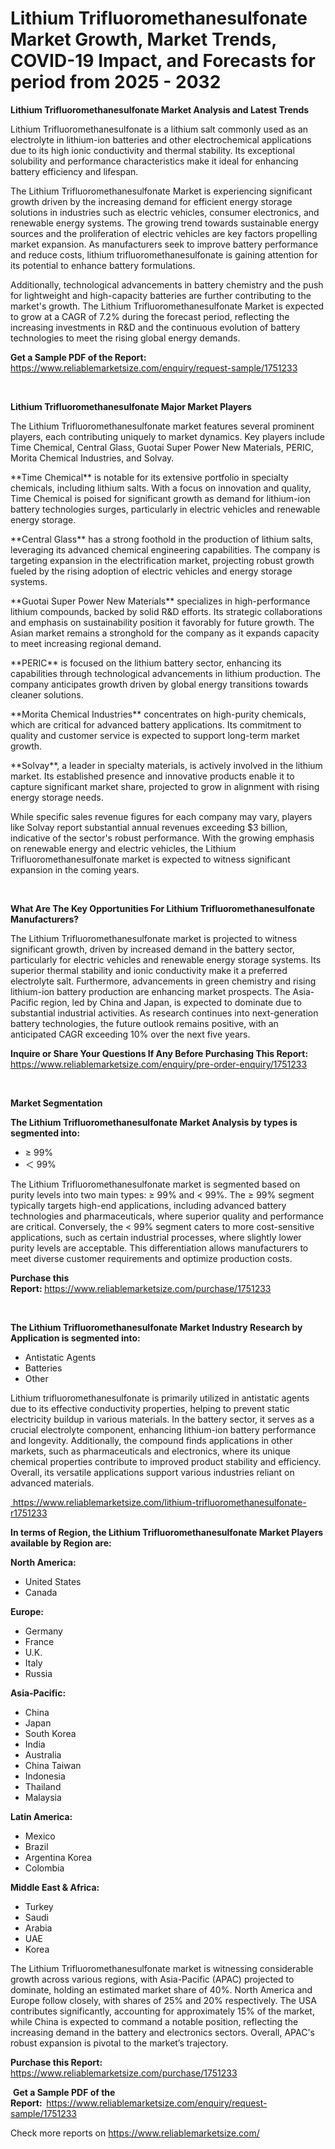 <p><h1>Lithium Trifluoromethanesulfonate Market Growth, Market Trends, COVID-19 Impact, and Forecasts for period from 2025 - 2032</h1></p><p><strong>Lithium Trifluoromethanesulfonate Market Analysis and Latest Trends</strong></p>
<p><p>Lithium Trifluoromethanesulfonate is a lithium salt commonly used as an electrolyte in lithium-ion batteries and other electrochemical applications due to its high ionic conductivity and thermal stability. Its exceptional solubility and performance characteristics make it ideal for enhancing battery efficiency and lifespan.</p><p>The Lithium Trifluoromethanesulfonate Market is experiencing significant growth driven by the increasing demand for efficient energy storage solutions in industries such as electric vehicles, consumer electronics, and renewable energy systems. The growing trend towards sustainable energy sources and the proliferation of electric vehicles are key factors propelling market expansion. As manufacturers seek to improve battery performance and reduce costs, lithium trifluoromethanesulfonate is gaining attention for its potential to enhance battery formulations.</p><p>Additionally, technological advancements in battery chemistry and the push for lightweight and high-capacity batteries are further contributing to the market's growth. The Lithium Trifluoromethanesulfonate Market is expected to grow at a CAGR of 7.2% during the forecast period, reflecting the increasing investments in R&D and the continuous evolution of battery technologies to meet the rising global energy demands.</p></p>
<p><strong>Get a Sample PDF of the Report:&nbsp;</strong> <a href="https://www.reliablemarketsize.com/enquiry/request-sample/1751233?utm_campaign=2216&utm_medium=2&utm_source=Github&utm_content=ia&utm_term=15022025&utm_id=lithium-trifluoromethanesulfonate">https://www.reliablemarketsize.com/enquiry/request-sample/1751233</a></p>
<p>&nbsp;</p>
<p><strong>Lithium Trifluoromethanesulfonate Major Market Players</strong></p>
<p><p>The Lithium Trifluoromethanesulfonate market features several prominent players, each contributing uniquely to market dynamics. Key players include Time Chemical, Central Glass, Guotai Super Power New Materials, PERIC, Morita Chemical Industries, and Solvay.</p><p>**Time Chemical** is notable for its extensive portfolio in specialty chemicals, including lithium salts. With a focus on innovation and quality, Time Chemical is poised for significant growth as demand for lithium-ion battery technologies surges, particularly in electric vehicles and renewable energy storage.</p><p>**Central Glass** has a strong foothold in the production of lithium salts, leveraging its advanced chemical engineering capabilities. The company is targeting expansion in the electrification market, projecting robust growth fueled by the rising adoption of electric vehicles and energy storage systems.</p><p>**Guotai Super Power New Materials** specializes in high-performance lithium compounds, backed by solid R&D efforts. Its strategic collaborations and emphasis on sustainability position it favorably for future growth. The Asian market remains a stronghold for the company as it expands capacity to meet increasing regional demand.</p><p>**PERIC** is focused on the lithium battery sector, enhancing its capabilities through technological advancements in lithium production. The company anticipates growth driven by global energy transitions towards cleaner solutions.</p><p>**Morita Chemical Industries** concentrates on high-purity chemicals, which are critical for advanced battery applications. Its commitment to quality and customer service is expected to support long-term market growth.</p><p>**Solvay**, a leader in specialty materials, is actively involved in the lithium market. Its established presence and innovative products enable it to capture significant market share, projected to grow in alignment with rising energy storage needs.</p><p>While specific sales revenue figures for each company may vary, players like Solvay report substantial annual revenues exceeding $3 billion, indicative of the sector's robust performance. With the growing emphasis on renewable energy and electric vehicles, the Lithium Trifluoromethanesulfonate market is expected to witness significant expansion in the coming years.</p></p>
<p>&nbsp;</p>
<p><strong>What Are The Key Opportunities For Lithium Trifluoromethanesulfonate Manufacturers?</strong></p>
<p><p>The Lithium Trifluoromethanesulfonate market is projected to witness significant growth, driven by increased demand in the battery sector, particularly for electric vehicles and renewable energy storage systems. Its superior thermal stability and ionic conductivity make it a preferred electrolyte salt. Furthermore, advancements in green chemistry and rising lithium-ion battery production are enhancing market prospects. The Asia-Pacific region, led by China and Japan, is expected to dominate due to substantial industrial activities. As research continues into next-generation battery technologies, the future outlook remains positive, with an anticipated CAGR exceeding 10% over the next five years.</p></p>
<p><strong>Inquire or Share Your Questions If Any Before Purchasing This Report:</strong> <a href="https://www.reliablemarketsize.com/enquiry/pre-order-enquiry/1751233?utm_campaign=2216&utm_medium=2&utm_source=Github&utm_content=ia&utm_term=15022025&utm_id=lithium-trifluoromethanesulfonate">https://www.reliablemarketsize.com/enquiry/pre-order-enquiry/1751233</a></p>
<p>&nbsp;</p>
<p><strong>Market Segmentation</strong></p>
<p><strong>The Lithium Trifluoromethanesulfonate Market Analysis by types is segmented into:</strong></p>
<p><ul><li>≥ 99%</li><li>＜ 99%</li></ul></p>
<p><p>The Lithium Trifluoromethanesulfonate market is segmented based on purity levels into two main types: ≥ 99% and < 99%. The ≥ 99% segment typically targets high-end applications, including advanced battery technologies and pharmaceuticals, where superior quality and performance are critical. Conversely, the < 99% segment caters to more cost-sensitive applications, such as certain industrial processes, where slightly lower purity levels are acceptable. This differentiation allows manufacturers to meet diverse customer requirements and optimize production costs.</p></p>
<p><strong>Purchase this Report:&nbsp;</strong><a href="https://www.reliablemarketsize.com/purchase/1751233?utm_campaign=2216&utm_medium=2&utm_source=Github&utm_content=ia&utm_term=15022025&utm_id=lithium-trifluoromethanesulfonate">https://www.reliablemarketsize.com/purchase/1751233</a></p>
<p>&nbsp;</p>
<p><strong>The Lithium Trifluoromethanesulfonate Market Industry Research by Application is segmented into:</strong></p>
<p><ul><li>Antistatic Agents</li><li>Batteries</li><li>Other</li></ul></p>
<p><p>Lithium trifluoromethanesulfonate is primarily utilized in antistatic agents due to its effective conductivity properties, helping to prevent static electricity buildup in various materials. In the battery sector, it serves as a crucial electrolyte component, enhancing lithium-ion battery performance and longevity. Additionally, the compound finds applications in other markets, such as pharmaceuticals and electronics, where its unique chemical properties contribute to improved product stability and efficiency. Overall, its versatile applications support various industries reliant on advanced materials.</p></p>
<p><a href="https://www.reliablemarketsize.com/lithium-trifluoromethanesulfonate-r1751233?utm_campaign=2216&utm_medium=2&utm_source=Github&utm_content=ia&utm_term=15022025&utm_id=lithium-trifluoromethanesulfonate">&nbsp;https://www.reliablemarketsize.com/lithium-trifluoromethanesulfonate-r1751233</a></p>
<p><strong>In terms of Region, the Lithium Trifluoromethanesulfonate Market Players available by Region are:</strong></p>
<p>
    <p> <strong> North America: </strong>
        <ul>
            <li>United States</li>
            <li>Canada</li>
        </ul>
        </p> 
    <p> <strong> Europe: </strong>
        <ul>
            <li>Germany</li>
            <li>France</li>
            <li>U.K.</li>
            <li>Italy</li>
            <li>Russia</li>
        </ul>
        </p> 
    <p> <strong> Asia-Pacific: </strong>
        <ul>
            <li>China</li>
            <li>Japan</li>
            <li>South Korea</li>
            <li>India</li>
            <li>Australia</li>
            <li>China Taiwan</li>
            <li>Indonesia</li>
            <li>Thailand</li>
            <li>Malaysia</li>
        </ul>
        </p> 
    <p> <strong> Latin America: </strong>
        <ul>
            <li>Mexico</li>
            <li>Brazil</li>
            <li>Argentina Korea</li>
            <li>Colombia</li>
        </ul>
        </p> 
    <p> <strong> Middle East & Africa: </strong>
        <ul>
            <li>Turkey</li>
            <li>Saudi</li>
            <li>Arabia</li>
            <li>UAE</li>
            <li>Korea</li>
        </ul>
    </p>
    </p>
<p><p>The Lithium Trifluoromethanesulfonate market is witnessing considerable growth across various regions, with Asia-Pacific (APAC) projected to dominate, holding an estimated market share of 40%. North America and Europe follow closely, with shares of 25% and 20% respectively. The USA contributes significantly, accounting for approximately 15% of the market, while China is expected to command a notable position, reflecting the increasing demand in the battery and electronics sectors. Overall, APAC's robust expansion is pivotal to the market’s trajectory.</p></p>
<p><strong>Purchase this Report: </strong><a href="https://www.reliablemarketsize.com/purchase/1751233?utm_campaign=2216&utm_medium=2&utm_source=Github&utm_content=ia&utm_term=15022025&utm_id=lithium-trifluoromethanesulfonate">https://www.reliablemarketsize.com/purchase/1751233</a></p>
<p>&nbsp;<strong>Get a Sample PDF of the Report:&nbsp;&nbsp;</strong><a href="https://www.reliablemarketsize.com/enquiry/request-sample/1751233?utm_campaign=2216&utm_medium=2&utm_source=Github&utm_content=ia&utm_term=15022025&utm_id=lithium-trifluoromethanesulfonate">https://www.reliablemarketsize.com/enquiry/request-sample/1751233</a></p>
<p><strong></strong></p>
<p>Check more reports on <a href="https://www.reliablemarketsize.com/?utm_campaign=2216&utm_medium=2&utm_source=Github&utm_content=ia&utm_term=15022025&utm_id=lithium-trifluoromethanesulfonate">https://www.reliablemarketsize.com/</a></p>